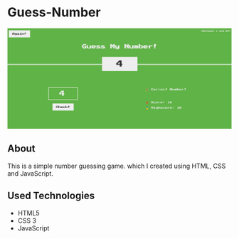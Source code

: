 # Guess-Number

![This is an image](https://github.com/shadmanAh/Guess-Number/blob/main/guess.png)

## About
This is a simple number guessing game. which I created using HTML, CSS and JavaScript.

## Used Technologies
- HTML5
- CSS 3
- JavaScript
